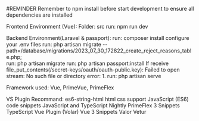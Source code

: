 #REMINDER
Remember to npm install before start development to ensure all dependencies are installed

Frontend Environment (Vue):
Folder: src
run: npm run dev

Backend Environment(Laravel & passport):
run: composer install
configure your .env files
run: php artisan migrate --path=/database/migrations/2023_07_30_172822_create_reject_reasons_table.php;  
run: php artisan migrate
run: php artisan passport:install 
If receive file_put_contents(/secret-keys/oauth/oauth-public.key): Failed to open stream: No such file or directory error:
1. 
run: php artisan serve

Framework used:
Vue, PrimeVue, PrimeFlex

VS Plugin Recommand:
es6-string-html
html css support
JavaScript (ES6) code snippets
JavaScript and TypeScript Nightly
PrimeFlex 3 Snippets
TypeScript Vue Plugin (Volar)
Vue 3 Snippets
Valor
Vetur